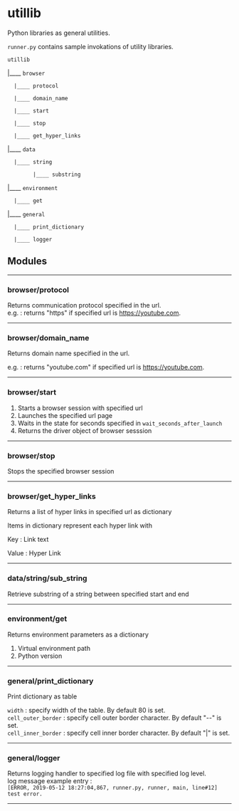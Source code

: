 # utillib

Python libraries as general utilities.

`runner.py` contains sample invokations of utility libraries.

`utillib`

|____ `browser`

      |____ protocol

      |____ domain_name

      |____ start

      |____ stop

      |____ get_hyper_links  

|____ `data`

      |____ string

            |____ substring

|____ `environment`

      |____ get

|____ `general`

      |____ print_dictionary

      |____ logger

## Modules

---

### **browser/protocol**

Returns communication protocol specified in the url.  
e.g. : returns "https" if specified url is <https://youtube.com>.

---

### **browser/domain_name**

Returns domain name specified in the url.

e.g. : returns "youtube.com" if specified url is <https://youtube.com>.

---

### **browser/start**

1. Starts a browser session with specified url
2. Launches the specified url page
3. Waits in the state for seconds specified in `wait_seconds_after_launch`
4. Returns the driver object of browser sesssion

---

### **browser/stop**

Stops the specified browser session

---

### **browser/get_hyper_links**

Returns a list of hyper links in specified url as dictionary

Items in dictionary represent each hyper link with

Key : Link text

Value : Hyper Link

---

### **data/string/sub_string**

Retrieve substring of a string between specified start and end

---

### **environment/get**

Returns environment parameters as a dictionary

1. Virtual environment path
2. Python version

---

### **general/print_dictionary**

Print dictionary as table

`width` : specify width of the table. By default 80 is set.  
`cell_outer_border` : specify cell outer border character. By default "--" is set.  
`cell_inner_border` : specify cell inner border character. By default "|" is set.

---

### **general/logger**

Returns logging handler to specified log file with specified log level.  
log message example entry :  
`[ERROR, 2019-05-12 18:27:04,867, runner.py, runner, main, line#12] test error.`

---